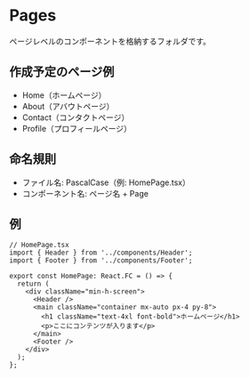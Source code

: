 # Pages

ページレベルのコンポーネントを格納するフォルダです。

## 作成予定のページ例

- Home（ホームページ）
- About（アバウトページ）
- Contact（コンタクトページ）
- Profile（プロフィールページ）

## 命名規則

- ファイル名: PascalCase（例: HomePage.tsx）
- コンポーネント名: ページ名 + Page

## 例

```tsx
// HomePage.tsx
import { Header } from '../components/Header';
import { Footer } from '../components/Footer';

export const HomePage: React.FC = () => {
  return (
    <div className="min-h-screen">
      <Header />
      <main className="container mx-auto px-4 py-8">
        <h1 className="text-4xl font-bold">ホームページ</h1>
        <p>ここにコンテンツが入ります</p>
      </main>
      <Footer />
    </div>
  );
};
```

